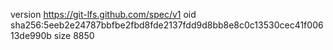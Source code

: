 version https://git-lfs.github.com/spec/v1
oid sha256:5eeb2e24787bbfbe2fbd8fde2137fdd9d8bb8e8c0c13530cec41f00613de990b
size 8850
